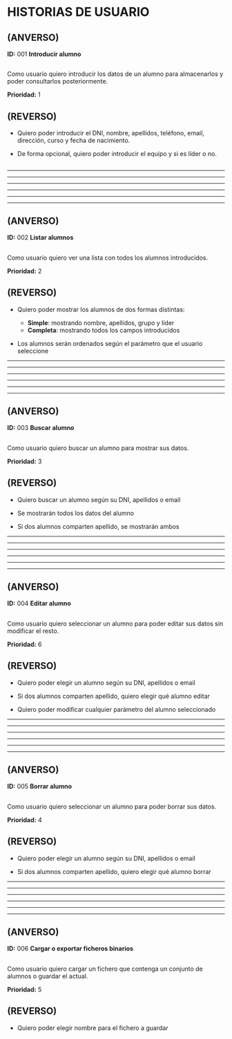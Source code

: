 # HISTORIAS DE USUARIO

## (ANVERSO)

**ID:** 001 **Introducir alumno**

## 

Como usuario quiero introducir los datos de un alumno para almacenarlos y poder consultarlos posteriormente.

**Prioridad:** 1

## (REVERSO) 

* Quiero poder introducir el DNI, nombre, apellidos, teléfono, email, dirección, curso y fecha de nacimiento.

* De forma opcional, quiero poder introducir el equipo y si es líder o no.

##

----

----

----

----

----

----

## (ANVERSO)

**ID:** 002 **Listar alumnos**

##

Como usuario quiero ver una lista con todos los alumnos introducidos.

**Prioridad:** 2

## (REVERSO)

* Quiero poder mostrar los alumnos de dos formas distintas:
	* **Simple**: mostrando nombre, apellidos, grupo y líder
	* **Completa**: mostrando todos los campos introducidos
	
* Los alumnos serán ordenados según el parámetro que el usuario seleccione	

----

----

----

----

----

----
	
## (ANVERSO)

**ID:** 003 **Buscar alumno**

##

Como usuario quiero buscar un alumno para mostrar sus datos.

**Prioridad:** 3

## (REVERSO)	

* Quiero buscar un alumno según su DNI, apellidos o email

* Se mostrarán todos los datos del alumno

* Si dos alumnos comparten apellido, se mostrarán ambos

----

----

----

----

----

----

## (ANVERSO)

**ID:** 004 **Editar alumno**

##

Como usuario quiero seleccionar un alumno para poder editar sus datos sin modificar el resto.

**Prioridad:** 6

## (REVERSO)

* Quiero poder elegir un alumno según su DNI, apellidos o email

* Si dos alumnos comparten apellido, quiero elegir qué alumno editar

* Quiero poder modificar cualquier parámetro del alumno seleccionado

----

----

----

----

----

----

## (ANVERSO)

**ID:** 005 **Borrar alumno**

##

Como usuario quiero seleccionar un alumno para poder borrar sus datos.

**Prioridad:** 4

## (REVERSO)

* Quiero poder elegir un alumno según su DNI, apellidos o email

* Si dos alumnos comparten apellido, quiero elegir qué alumno borrar

----

----

----

----

----

----

## (ANVERSO)

**ID:** 006 **Cargar o exportar ficheros binarios**

##

Como usuario quiero cargar un fichero que contenga un conjunto de alumnos o guardar el actual.

**Prioridad:** 5

## (REVERSO)

* Quiero poder elegir nombre para el fichero a guardar
